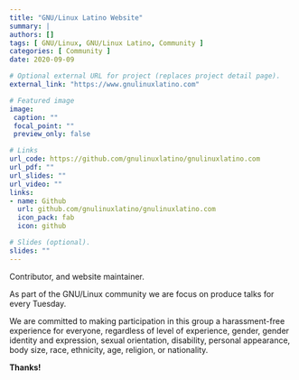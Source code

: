 ```yaml
---
title: "GNU/Linux Latino Website"
summary: |
authors: []
tags: [ GNU/Linux, GNU/Linux Latino, Community ]
categories: [ Community ]
date: 2020-09-09

# Optional external URL for project (replaces project detail page).
external_link: "https://www.gnulinuxlatino.com"

# Featured image
image:
 caption: ""
 focal_point: ""
 preview_only: false

# Links
url_code: https://github.com/gnulinuxlatino/gnulinuxlatino.com
url_pdf: ""
url_slides: ""
url_video: ""
links:
- name: Github
  url: github.com/gnulinuxlatino/gnulinuxlatino.com
  icon_pack: fab
  icon: github

# Slides (optional).
slides: ""
---
```


Contributor, and website maintainer.

As part of the GNU/Linux community we are focus on produce talks for every Tuesday.

We are committed to making participation in this group a harassment-free experience for everyone, regardless of level of experience, gender, gender identity and expression, sexual orientation, disability, personal appearance, body size, race, ethnicity, age, religion, or nationality.

**Thanks!**
